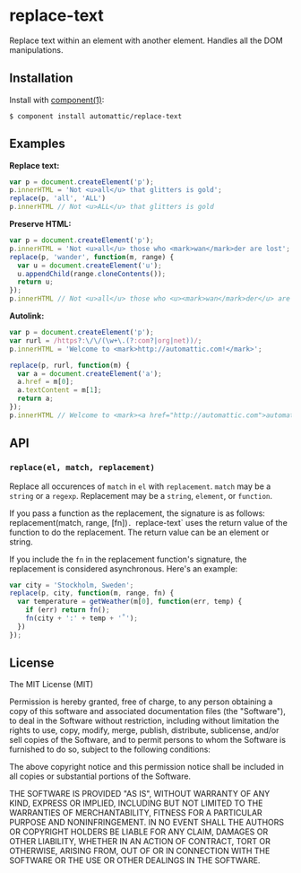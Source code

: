 
# replace-text

  Replace text within an element with another element. Handles all the DOM manipulations.

## Installation

  Install with [component(1)](http://component.io):

    $ component install automattic/replace-text

## Examples

**Replace text:**

```js
var p = document.createElement('p');
p.innerHTML = 'Not <u>all</u> that glitters is gold';
replace(p, 'all', 'ALL')
p.innerHTML // Not <u>ALL</u> that glitters is gold
```

**Preserve HTML:**

```js
var p = document.createElement('p');
p.innerHTML = 'Not <u>all</u> those who <mark>wan</mark>der are lost';
replace(p, 'wander', function(m, range) {
  var u = document.createElement('u');
  u.appendChild(range.cloneContents());
  return u;
});
p.innerHTML // Not <u>all</u> those who <u><mark>wan</mark>der</u> are lost
```

**Autolink:**

```js
var p = document.createElement('p');
var rurl = /https?:\/\/(\w+\.(?:com?|org|net))/;
p.innerHTML = 'Welcome to <mark>http://automattic.com!</mark>';

replace(p, rurl, function(m) {
  var a = document.createElement('a');
  a.href = m[0];
  a.textContent = m[1];
  return a;
});
p.innerHTML // Welcome to <mark><a href="http://automattic.com">automattic.com</a>!</mark>
```

## API

### `replace(el, match, replacement)`

Replace all occurences of `match` in `el` with `replacement`. `match` may be a `string` or a `regexp`. Replacement may be a `string`, `element`, or `function`.

If you pass a function as the replacement, the signature is as follows: replacement(match, range, [fn])`. `replace-text` uses the return value of the function to do the replacement. The return value can be an element or string.

If you include the `fn` in the replacement function's signature, the replacement is considered asynchronous. Here's an example:

```js
var city = 'Stockholm, Sweden';
replace(p, city, function(m, range, fn) {
  var temperature = getWeather(m[0], function(err, temp) {
    if (err) return fn();
    fn(city + ':' + temp + '˚');
  })
});
```

## License

  The MIT License (MIT)

  Permission is hereby granted, free of charge, to any person obtaining a copy
  of this software and associated documentation files (the "Software"), to deal
  in the Software without restriction, including without limitation the rights
  to use, copy, modify, merge, publish, distribute, sublicense, and/or sell
  copies of the Software, and to permit persons to whom the Software is
  furnished to do so, subject to the following conditions:

  The above copyright notice and this permission notice shall be included in
  all copies or substantial portions of the Software.

  THE SOFTWARE IS PROVIDED "AS IS", WITHOUT WARRANTY OF ANY KIND, EXPRESS OR
  IMPLIED, INCLUDING BUT NOT LIMITED TO THE WARRANTIES OF MERCHANTABILITY,
  FITNESS FOR A PARTICULAR PURPOSE AND NONINFRINGEMENT. IN NO EVENT SHALL THE
  AUTHORS OR COPYRIGHT HOLDERS BE LIABLE FOR ANY CLAIM, DAMAGES OR OTHER
  LIABILITY, WHETHER IN AN ACTION OF CONTRACT, TORT OR OTHERWISE, ARISING FROM,
  OUT OF OR IN CONNECTION WITH THE SOFTWARE OR THE USE OR OTHER DEALINGS IN
  THE SOFTWARE.
